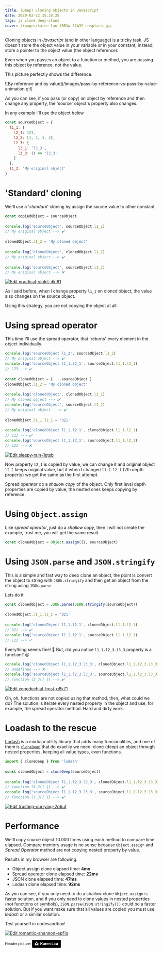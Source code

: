 ```yaml
---
title: (Deep) Cloning objects in Javascript
date: 2020-02-22 18:28:28
tags: js clone deep-clone
cover: /images/karen-lau-tRR3w-S2A3Y-unsplash.jpg
---
```


Cloning objects in _Javascript_ (and in other language) is a tricky task. JS doesn't store the object value in your variable or in your constant, instead, store a pointer to the object value (the object reference).

Even when you passes an object to a function or method, you are passing this object by reference, not the value.

This picture perfectly shows the difference.

<div class='center-img'>
  ![By reference and by value](/images/pass-by-reference-vs-pass-by-value-animation.gif) 
</div>

As you can see, if you pass (or copy) an object by reference and then change any property, the 'source' object's property also changes.

In any example I'll use the object below

```js
const sourceObject = {
  l1_1: {
    l2_1: 123,
    l2_2: [1, 2, 3, 4],
    l2_3: {
      l3_1: 'l3_3',
      l3_3: () => 'l3_3'
    }
  },
  l1_2: 'My original object'
} 
```

# 'Standard' cloning
We'll use a '_standard_' cloning by assign the source value to other constant

```js
const copiedObject = sourceObject

console.log('sourceObject', sourceObject.l1_2)
// My original object --> ✔️

clonedObject.l1_2 = 'My cloned object'

console.log('clonedObject', clonedObject.l1_2)
// My original object --> ✔️

console.log('sourceObject', sourceObject.l1_2)
// My original object --> ❌
```
[![Edit practical-violet-dki61](https://codesandbox.io/static/img/play-codesandbox.svg)](https://codesandbox.io/s/practical-violet-dki61?fontsize=14&hidenavigation=1&theme=dark)

As I said before, when I change property `l1_2` on cloned object, the value also changes on the source object.

Using this strategy, you are not copying the object at all.

# Using spread operator
This time I'll use the spread operator, that 'returns' every element in the object individually.

```js
console.log('sourceObject l1_2', sourceObject.l1_2)
// My original object --> ✔️
console.log('sourceObject l1_1.l2_1', sourceObject.l1_1.l2_1)
// 123 --> ✔️

const clonedObject = { ...sourceObject }
clonedObject.l1_2 = 'My cloned object'

console.log('clonedObject', clonedObject.l1_2)
// My cloned object --> ✔️
console.log('sourceObject', sourceObject.l1_2)
// My original object  --> ✔️

clonedObject.l1_1.l2_1 = '321'

console.log('clonedObject l1_1.l2_1', clonedObject.l1_1.l2_1)
// 123 --> ✔️
console.log('sourceObject l1_1.l2_1', sourceObject.l1_1.l2_1)
// 123 --> ❌️
```
[![Edit sleepy-rain-1gtsb](https://codesandbox.io/static/img/play-codesandbox.svg)](https://codesandbox.io/s/sleepy-rain-1gtsb?expanddevtools=1&fontsize=14&hidenavigation=1&theme=dark)

Now property `l2_1` is copied by value, we can change it and original object `l2_1` keeps original value, but if when I changed `l1_1.l2_1` (2th depth property) we get the same as the first attempt. 

Spread operator do a _shallow copy_ of the object. Only first level depth properties are copied by value, the nested ones keeps copying by reference.

# Using `Object.assign`
 
Like _spread operator_, just do a _shallow copy_, then I will not create the example, trust me, you will get the same result.
 
```js
const clonedObject = Object.assign({}, sourceObject)
```

# Using `JSON.parse` and `JSON.stringify`
This is a simple and fast way to deep clone an object, the point is convert the object to string with `JSON.stringify` and then get an object from the string using `JSON.parse`

Lets do it

```js
const clonedObject = JSON.parse(JSON.stringify(sourceObject))

clonedObject.l1_1.l2_1 = '321'

console.log('clonedObject l1_1.l2_1', clonedObject.l1_1.l2_1)
// 321 --> ✔️
console.log('sourceObject l1_1.l2_1', sourceObject.l1_1.l2_1)
// 123 --> ✔
```

Everything seems fine! :tada: 
But, did you notice `l1_1.l2_3.l3_3` property is a function? :cry:

```js
console.log('clonedObject l1_1.l2_3.l3_3', clonedObject.l1_1.l2_3.l3_3)
// undefined --> ❌️
console.log('sourceObject l1_1.l2_3.l3_3', sourceObject.l1_1.l2_3.l3_3)
// function l3_3() {} --> ✔️
```

[![Edit xenodochial-frost-q8k71](https://codesandbox.io/static/img/play-codesandbox.svg)](https://codesandbox.io/s/xenodochial-frost-q8k71?expanddevtools=1&fontsize=14&hidenavigation=1&theme=dark)

Oh, oh, functions are not copied using that method, then, what could  we do? The solution is iterate every nested property in the object and use, for example, the spread operator method. Hard and dirty work.

# Loadash to the rescue

[Lodash](https://lodash.com/) is a modular utility library that adds many funcionalities, and one of them is [`cloneDeep`](https://lodash.com/docs/4.17.15#cloneDeep) that do exactily we need: clone (deep) an object through nested properties, keeping all value types, even functions.

```js
import { cloneDeep } from 'lodash'

const clonedObject = cloneDeep(sourceObject)

console.log('clonedObject l1_1.l2_3.l3_3', clonedObject.l1_1.l2_3.l3_3)
// function l3_3() {} --> ✔️
console.log('sourceObject l1_1.l2_3.l3_3', sourceObject.l1_1.l2_3.l3_3)
// function l3_3() {} --> ✔️
```

[![Edit trusting-currying-2o6uf](https://codesandbox.io/static/img/play-codesandbox.svg)](https://codesandbox.io/s/trusting-currying-2o6uf?expanddevtools=1&fontsize=14&hidenavigation=1&theme=dark)


# Performance
We'll copy source object 10.000 times using each method to compare time elapsed. Compare memory usage is no sense because `Object.assign` and _Spread Operator_ method are not copying nested property by value.

Results in my browser are following:

* Object.assign clone elapsed time: **4ms**
* Spread operator clone elapsed time: **22ms**
* JSON clone elapsed time: **47ms**
* Lodash clone elapsed time: **92ms**


As you can see, if you only need to do a shallow clone `Object.assign` is faster solution, and if you only need to clone values in nested properties (not functions or symbols), `JSON.parse(JSON.stringify())` could be a faster solution. But if you want make sure that all values are copied you must use _lodash_ or a similar solution.
 
Test yourself in codesandbox!

[![Edit romantic-shannon-epf1o](https://codesandbox.io/static/img/play-codesandbox.svg)](https://codesandbox.io/s/romantic-shannon-epf1o?expanddevtools=1&fontsize=14&hidenavigation=1&theme=dark)



<small>
Header picture: <a style="background-color:black;color:white;text-decoration:none;padding:4px 6px;font-family:-apple-system, BlinkMacSystemFont, &quot;San Francisco&quot;, &quot;Helvetica Neue&quot;, Helvetica, Ubuntu, Roboto, Noto, &quot;Segoe UI&quot;, Arial, sans-serif;font-size:12px;font-weight:bold;line-height:1.2;display:inline-block;border-radius:3px" href="https://unsplash.com/@pic_parlance?utm_medium=referral&amp;utm_campaign=photographer-credit&amp;utm_content=creditBadge" target="_blank" rel="noopener noreferrer" title="Download free do whatever you want high-resolution photos from Karen Lau"><span style="display:inline-block;padding:2px 3px"><svg xmlns="http://www.w3.org/2000/svg" style="height:12px;width:auto;position:relative;vertical-align:middle;top:-2px;fill:white" viewBox="0 0 32 32"><title>unsplash-logo</title><path d="M10 9V0h12v9H10zm12 5h10v18H0V14h10v9h12v-9z"></path></svg></span><span style="display:inline-block;padding:2px 3px">Karen Lau</span></a>
</small>

